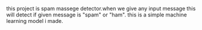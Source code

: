 this project is spam massege detector.when we give any input message this will detect if given message is "spam" or "ham". this is a simple machine learning model i made.
